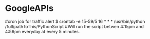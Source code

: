 # GoogleAPIs

#cron job for traffic alert
$ crontab -e
15-59/5 16 * * * /usr/bin/python /full/pathToThis/PythonScript #Will run the script betwen 4:15pm and 4:59pm everyday at every 5 minutes.
